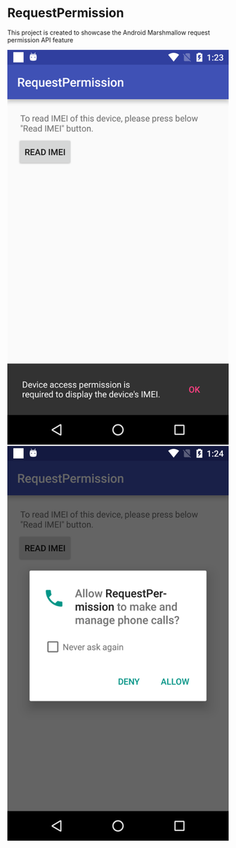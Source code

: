# RequestPermission
This project is created to showcase the Android Marshmallow request permission API feature

![](https://github.com/ashish-git/RequestPermission/blob/master/screenshot/2.png)
![](https://github.com/ashish-git/RequestPermission/blob/master/screenshot/3.png)
